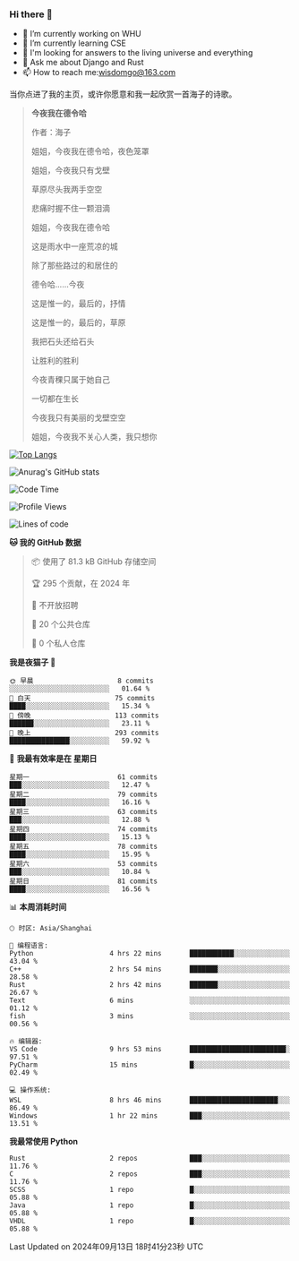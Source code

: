 ### Hi there 👋



- 🔭 I’m currently working on WHU
- 🌱 I’m currently learning CSE
- 🤔 I'm looking for answers to the living universe and everything
- 💬 Ask me about Django and Rust
- 📫 How to reach me:wisdomgo@163.com

当你点进了我的主页，或许你愿意和我一起欣赏一首海子的诗歌。

>**今夜我在德令哈**
>
>作者：海子
>
>姐姐，今夜我在德令哈，夜色笼罩
>
>姐姐，今夜我只有戈壁
>
>草原尽头我两手空空
>
>悲痛时握不住一颗泪滴
>
>姐姐，今夜我在德令哈
>
>这是雨水中一座荒凉的城
>
>除了那些路过的和居住的
>
>德令哈......今夜
>
>这是惟一的，最后的，抒情
>
>这是惟一的，最后的，草原
>
>我把石头还给石头
>
>让胜利的胜利
>
>今夜青稞只属于她自己
>
>一切都在生长
>
>今夜我只有美丽的戈壁空空
>
>姐姐，今夜我不关心人类，我只想你



[![Top Langs](https://github-readme-stats.vercel.app/api/top-langs/?username=wisdomgo&theme=onedark)](https://github.com/anuraghazra/github-readme-stats)

![Anurag's GitHub stats](https://github-readme-stats.vercel.app/api?username=wisdomgo&hide=contribs,stars&theme=synthwave)

<!--START_SECTION:waka-->
![Code Time](http://img.shields.io/badge/Code%20Time-218%20hrs%2051%20mins-blue)

![Profile Views](http://img.shields.io/badge/%E4%B8%AA%E4%BA%BA%E8%B5%84%E6%96%99%E8%A7%82%E7%9C%8B%E6%AC%A1%E6%95%B0-8-blue)

![Lines of code](https://img.shields.io/badge/%E4%BB%8E%E3%80%8CHello%20World%E3%80%8D%E8%B5%B7%E6%88%91%E5%B7%B2%E7%BB%8F%E5%86%99%E4%BA%86-641.2%20thousand%20%E8%A1%8C%E4%BB%A3%E7%A0%81-blue)

**🐱 我的 GitHub 数据** 

> 📦  使用了 81.3 kB GitHub 存储空间 
 > 
> 🏆 295 个贡献，在 2024 年
 > 
> 🚫 不开放招聘
 > 
> 📜 20 个公共仓库 
 > 
> 🔑 0 个私人仓库 
 > 
**我是夜猫子 🦉** 

```text
🌞 早晨                     8 commits           ░░░░░░░░░░░░░░░░░░░░░░░░░   01.64 % 
🌆 白天                     75 commits          ████░░░░░░░░░░░░░░░░░░░░░   15.34 % 
🌃 傍晚                     113 commits         ██████░░░░░░░░░░░░░░░░░░░   23.11 % 
🌙 晚上                     293 commits         ███████████████░░░░░░░░░░   59.92 % 
```
📅 **我最有效率是在 星期日** 

```text
星期一                      61 commits          ███░░░░░░░░░░░░░░░░░░░░░░   12.47 % 
星期二                      79 commits          ████░░░░░░░░░░░░░░░░░░░░░   16.16 % 
星期三                      63 commits          ███░░░░░░░░░░░░░░░░░░░░░░   12.88 % 
星期四                      74 commits          ████░░░░░░░░░░░░░░░░░░░░░   15.13 % 
星期五                      78 commits          ████░░░░░░░░░░░░░░░░░░░░░   15.95 % 
星期六                      53 commits          ███░░░░░░░░░░░░░░░░░░░░░░   10.84 % 
星期日                      81 commits          ████░░░░░░░░░░░░░░░░░░░░░   16.56 % 
```


📊 **本周消耗时间** 

```text
🕑︎ 时区: Asia/Shanghai

💬 编程语言: 
Python                   4 hrs 22 mins       ███████████░░░░░░░░░░░░░░   43.04 % 
C++                      2 hrs 54 mins       ███████░░░░░░░░░░░░░░░░░░   28.58 % 
Rust                     2 hrs 42 mins       ███████░░░░░░░░░░░░░░░░░░   26.67 % 
Text                     6 mins              ░░░░░░░░░░░░░░░░░░░░░░░░░   01.12 % 
fish                     3 mins              ░░░░░░░░░░░░░░░░░░░░░░░░░   00.56 % 

🔥 编辑器: 
VS Code                  9 hrs 53 mins       ████████████████████████░   97.51 % 
PyCharm                  15 mins             █░░░░░░░░░░░░░░░░░░░░░░░░   02.49 % 

💻 操作系统: 
WSL                      8 hrs 46 mins       ██████████████████████░░░   86.49 % 
Windows                  1 hr 22 mins        ███░░░░░░░░░░░░░░░░░░░░░░   13.51 % 
```

**我最常使用 Python** 

```text
Rust                     2 repos             ███░░░░░░░░░░░░░░░░░░░░░░   11.76 % 
C                        2 repos             ███░░░░░░░░░░░░░░░░░░░░░░   11.76 % 
SCSS                     1 repo              █░░░░░░░░░░░░░░░░░░░░░░░░   05.88 % 
Java                     1 repo              █░░░░░░░░░░░░░░░░░░░░░░░░   05.88 % 
VHDL                     1 repo              █░░░░░░░░░░░░░░░░░░░░░░░░   05.88 % 
```




 Last Updated on 2024年09月13日 18时41分23秒 UTC
<!--END_SECTION:waka-->
